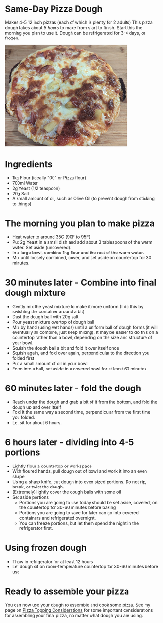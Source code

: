 # Same-Day Pizza Dough
Makes 4-5 12 inch pizzas (each of which is plenty for 2 adults)
This pizza dough takes about *8 hours* to make from start to finish. Start this the morning you plan to use it.
Dough can be refrigerated for 3-4 days, or frozen.

![Pizza Photo](/Images/pizza-after.png)

# Ingredients
- 1kg Flour (ideally "00" or Pizza flour)
- 700ml Water
- 2g Yeast (1/2 teaspoon)
- 20g Salt
- A small amount of oil, such as Olive Oil (to prevent dough from sticking to things)

# The morning you plan to make pizza
- Heat water to around 35C (90F to 95F)
- Put 2g Yeast in a small dish and add about 3 tablespoons of the warm water. Set aside (uncovered).
- In a large bowl, combine 1kg flour and the rest of the warm water.
- Mix until loosely combined, cover, and set aside on countertop for 30 minutes.

# 30 minutes later - Combine into final dough mixture
- Gently mix the yeast mixture to make it more uniform (I do this by swishing the container around a bit)
- Dust the dough ball with 20g salt
- Pour yeast mixture overtop of dough ball
- Mix by hand (using wet hands) until a uniform ball of dough forms (it will eventually all combine, just keep mixing). It may be easier to do this on a countertop rather than a bowl, depending on the size and structure of your bowl.
- Squish the dough ball a bit and fold it over itself once
- Squish again, and fold over again, perpendicular to the direction you folded first
- Put a small amount of oil in your bowl
- Form into a ball, set aside in a covered bowl for at least 60 minutes.

# 60 minutes later - fold the dough
- Reach under the dough and grab a bit of it from the bottom, and fold the dough up and over itself
- Fold it the same way a second time, perpendicular from the first time you folded.
- Let sit for about 6 hours.

# 6 hours later - dividing into 4-5 portions
- Lightly flour a countertop or workspace
- With floured hands, pull dough out of bowl and work it into an even shape
- Using a sharp knife, cut dough into even sized portions. Do not rip, break, or twist the dough.
- (Extremely) lightly cover the dough balls with some oil
- Set aside portions
  - Portions you are going to use today should be set aside, covered, on the countertop for 30-60 minutes before baking
  - Portions you are going to save for later can go into covered containers and refrigerated overnight.
  - You can freeze portions, but let them spend the night in the refrigerator first.

# Using frozen dough
 - Thaw in refrigerator for at least 12 hours
 - Let dough sit on room-temperature countertop for 30-60 minutes before use

# Ready to assemble your pizza
You can now use your dough to assemble and cook some pizza. See my page on [Pizza Topping Considerations](Pizza-Topping-Considerations) for some important considerations for assembling your final pizza, no matter what dough you are using.